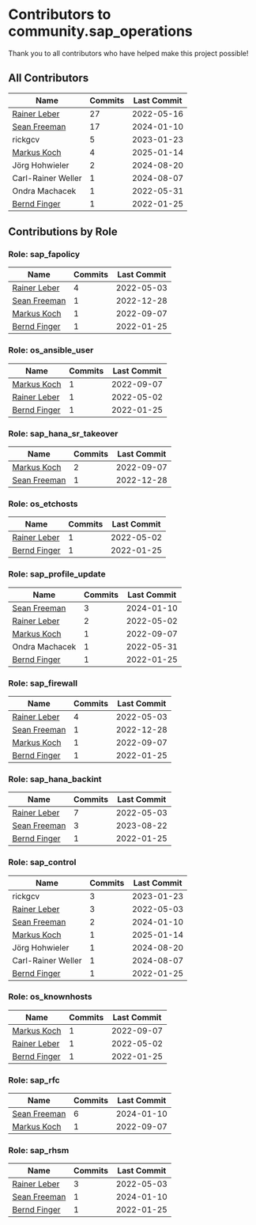 # Contributors to community.sap_operations

Thank you to all contributors who have helped make this project possible!

## All Contributors

| Name | Commits | Last Commit |
| ---- | ------- | ----------- |
| [Rainer Leber](https://github.com/rainerleber) | 27 | 2022-05-16 |
| [Sean Freeman](https://github.com/sean-freeman) | 17 | 2024-01-10 |
| rickgcv | 5 | 2023-01-23 |
| [Markus Koch](https://github.com/rhmk) | 4 | 2025-01-14 |
| Jörg Hohwieler | 2 | 2024-08-20 |
| Carl-Rainer Weller | 1 | 2024-08-07 |
| Ondra Machacek | 1 | 2022-05-31 |
| [Bernd Finger](https://github.com/berndfinger) | 1 | 2022-01-25 |

## Contributions by Role

### Role: sap_fapolicy

| Name | Commits | Last Commit |
| ---- | ------- | ----------- |
| [Rainer Leber](https://github.com/rainerleber) | 4 | 2022-05-03 |
| [Sean Freeman](https://github.com/sean-freeman) | 1 | 2022-12-28 |
| [Markus Koch](https://github.com/rhmk) | 1 | 2022-09-07 |
| [Bernd Finger](https://github.com/berndfinger) | 1 | 2022-01-25 |

### Role: os_ansible_user

| Name | Commits | Last Commit |
| ---- | ------- | ----------- |
| [Markus Koch](https://github.com/rhmk) | 1 | 2022-09-07 |
| [Rainer Leber](https://github.com/rainerleber) | 1 | 2022-05-02 |
| [Bernd Finger](https://github.com/berndfinger) | 1 | 2022-01-25 |

### Role: sap_hana_sr_takeover

| Name | Commits | Last Commit |
| ---- | ------- | ----------- |
| [Markus Koch](https://github.com/rhmk) | 2 | 2022-09-07 |
| [Sean Freeman](https://github.com/sean-freeman) | 1 | 2022-12-28 |

### Role: os_etchosts

| Name | Commits | Last Commit |
| ---- | ------- | ----------- |
| [Rainer Leber](https://github.com/rainerleber) | 1 | 2022-05-02 |
| [Bernd Finger](https://github.com/berndfinger) | 1 | 2022-01-25 |

### Role: sap_profile_update

| Name | Commits | Last Commit |
| ---- | ------- | ----------- |
| [Sean Freeman](https://github.com/sean-freeman) | 3 | 2024-01-10 |
| [Rainer Leber](https://github.com/rainerleber) | 2 | 2022-05-02 |
| [Markus Koch](https://github.com/rhmk) | 1 | 2022-09-07 |
| Ondra Machacek | 1 | 2022-05-31 |
| [Bernd Finger](https://github.com/berndfinger) | 1 | 2022-01-25 |

### Role: sap_firewall

| Name | Commits | Last Commit |
| ---- | ------- | ----------- |
| [Rainer Leber](https://github.com/rainerleber) | 4 | 2022-05-03 |
| [Sean Freeman](https://github.com/sean-freeman) | 1 | 2022-12-28 |
| [Markus Koch](https://github.com/rhmk) | 1 | 2022-09-07 |
| [Bernd Finger](https://github.com/berndfinger) | 1 | 2022-01-25 |

### Role: sap_hana_backint

| Name | Commits | Last Commit |
| ---- | ------- | ----------- |
| [Rainer Leber](https://github.com/rainerleber) | 7 | 2022-05-03 |
| [Sean Freeman](https://github.com/sean-freeman) | 3 | 2023-08-22 |
| [Bernd Finger](https://github.com/berndfinger) | 1 | 2022-01-25 |

### Role: sap_control

| Name | Commits | Last Commit |
| ---- | ------- | ----------- |
| rickgcv | 3 | 2023-01-23 |
| [Rainer Leber](https://github.com/rainerleber) | 3 | 2022-05-03 |
| [Sean Freeman](https://github.com/sean-freeman) | 2 | 2024-01-10 |
| [Markus Koch](https://github.com/rhmk) | 1 | 2025-01-14 |
| Jörg Hohwieler | 1 | 2024-08-20 |
| Carl-Rainer Weller | 1 | 2024-08-07 |
| [Bernd Finger](https://github.com/berndfinger) | 1 | 2022-01-25 |

### Role: os_knownhosts

| Name | Commits | Last Commit |
| ---- | ------- | ----------- |
| [Markus Koch](https://github.com/rhmk) | 1 | 2022-09-07 |
| [Rainer Leber](https://github.com/rainerleber) | 1 | 2022-05-02 |
| [Bernd Finger](https://github.com/berndfinger) | 1 | 2022-01-25 |

### Role: sap_rfc

| Name | Commits | Last Commit |
| ---- | ------- | ----------- |
| [Sean Freeman](https://github.com/sean-freeman) | 6 | 2024-01-10 |
| [Markus Koch](https://github.com/rhmk) | 1 | 2022-09-07 |

### Role: sap_rhsm

| Name | Commits | Last Commit |
| ---- | ------- | ----------- |
| [Rainer Leber](https://github.com/rainerleber) | 3 | 2022-05-03 |
| [Sean Freeman](https://github.com/sean-freeman) | 1 | 2024-01-10 |
| [Bernd Finger](https://github.com/berndfinger) | 1 | 2022-01-25 |

